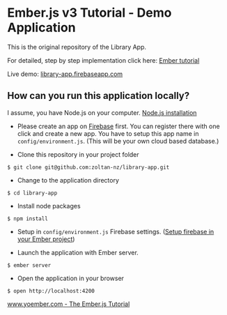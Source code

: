 # Ember.js v3 Tutorial - Demo Application

This is the original repository of the Library App.
 
For detailed, step by step implementation click here: [Ember tutorial](http://yoember.com)

Live demo: [library-app.firebaseapp.com](https://library-app.firebaseapp.com/)

## How can you run this application locally?

I assume, you have Node.js on your computer. [Node.js installation](http://yoember.com/nodejs/the-best-way-to-install-node-js/)

* Please create an app on [Firebase](http://www.firebase.com) first. You can register there with one click and create a new app. You have to setup this app name in `config/environment.js`. (This will be your own cloud based database.)
 
* Clone this repository in your project folder
```
$ git clone git@github.com:zoltan-nz/library-app.git
```
* Change to the application directory
```
$ cd library-app
```
* Install node packages
```
$ npm install
```
* Setup in `config/environment.js` Firebase settings. ([Setup firebase in your Ember project](http://yoember.com/#setup-a-server-on-firebase))

* Launch the application with Ember server.
```
$ ember server
```
* Open the application in your browser
```
$ open http://localhost:4200
```

[www.yoember.com - The Ember.js Tutorial](http://yoember.com)
